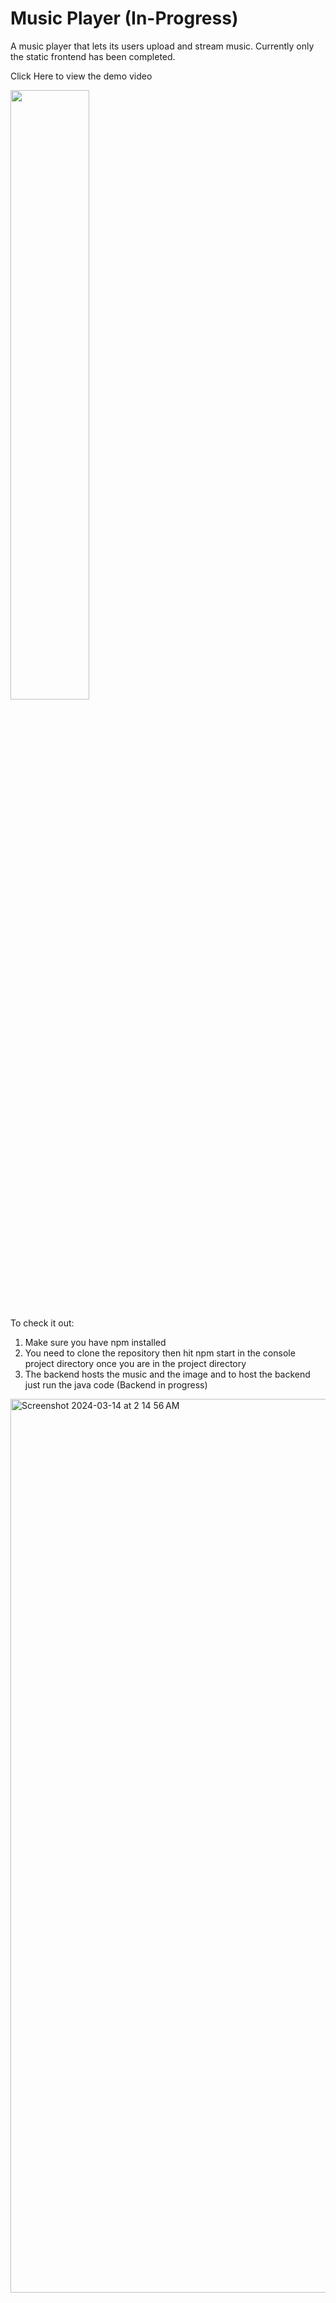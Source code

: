 # Music Player (In-Progress)

A music player that lets its users upload and stream music. Currently only the static frontend has been completed. 

Click Here to view the demo video

[<img src="https://img.youtube.com/vi/0OvJdQVySJk/0.jpg" style="width: 50%;">](https://www.youtube.com/watch?v=0OvJdQVySJk "Music Player Demo")

To check it out:
1) Make sure you have npm installed
2) You need to clone the repository then hit npm start in the console project directory once you are in the project directory
3) The backend hosts the music and the image and to host the backend just run the java code (Backend in progress)

<img width="1430" alt="Screenshot 2024-03-14 at 2 14 56 AM" src="https://github.com/Georgey764/Music_Player/assets/127057827/91949a76-2889-4ee1-a7fb-bb2b1cbd0925">
